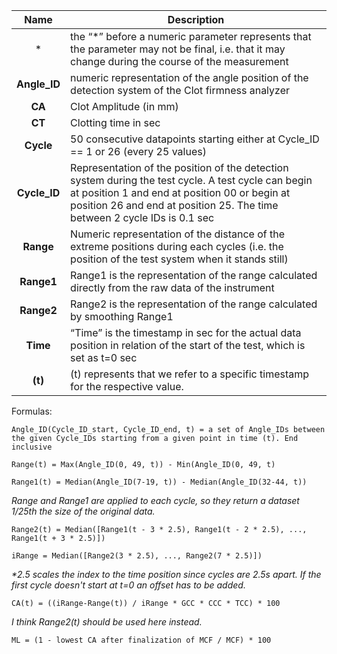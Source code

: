 
|     Name     | Description                                                                                                                                                                                                                       |
|:------------:|-----------------------------------------------------------------------------------------------------------------------------------------------------------------------------------------------------------------------------------|
|      *       | the “*” before a numeric parameter represents that the parameter may not be final, i.e. that it may change during the course of the measurement                                                                                   |
| **Angle_ID** | numeric representation of the angle position of the detection system of the Clot firmness analyzer                                                                                                                                |
|    **CA**    | Clot Amplitude (in mm)                                                                                                                                                                                                            |
|    **CT**    | Clotting time in sec                                                                                                                                                                                                              |
|  **Cycle**   | 50 consecutive datapoints starting either at Cycle_ID == 1 or 26 (every 25 values)                                                                                                                                                |
| **Cycle_ID** | Representation of the position of the detection system during the test cycle. A test cycle can begin at position 1 and end at position 00 or begin at position 26 and end at position 25. The time between 2 cycle IDs is 0.1 sec |
|  **Range**   | Numeric representation of the distance of the extreme positions during each cycles (i.e. the position of the test system when it stands still)                                                                                    |
|  **Range1**  | Range1 is the representation of the range calculated directly from the raw data of the instrument                                                                                                                                 |
|  **Range2**  | Range2 is the representation of the range calculated by smoothing Range1                                                                                                                                                          |
|   **Time**   | “Time” is the timestamp in sec for the actual data position in relation of the start of the test, which is set as t=0 sec                                                                                                         |
|   **(t)**    | (t) represents that we refer to a specific timestamp for the respective value.                                                                                                                                                    |


Formulas:

```
Angle_ID(Cycle_ID_start, Cycle_ID_end, t) = a set of Angle_IDs between the given Cycle_IDs starting from a given point in time (t). End inclusive
```

```
Range(t) = Max(Angle_ID(0, 49, t)) - Min(Angle_ID(0, 49, t)
```

```
Range1(t) = Median(Angle_ID(7-19, t)) - Median(Angle_ID(32-44, t))
```
_Range and Range1 are applied to each cycle, so they return a dataset 1/25th the size of the original data._

```
Range2(t) = Median([Range1(t - 3 * 2.5), Range1(t - 2 * 2.5), ..., Range1(t + 3 * 2.5)])
```

```
iRange = Median([Range2(3 * 2.5), ..., Range2(7 * 2.5)])
```
_*2.5 scales the index to the time position since cycles are 2.5s apart.
If the first cycle doesn't start at t=0 an offset has to be added._

```
CA(t) = ((iRange-Range(t)) / iRange * GCC * CCC * TCC) * 100
```
_I think Range2(t) should be used here instead._

```
ML = (1 - lowest CA after finalization of MCF / MCF) * 100
```
